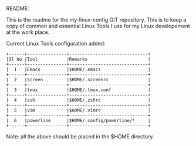 README:

This is the readme for the my-linux-config GIT repository. This is to keep
a copy of common and essential Linux Tools I use for my Linux developement at 
the work place.

Current Linux Tools configuration added:

	+------+---------------+------------------------------+
	|Sl No |Tool           |Remarks                       |
	+------+---------------+------------------------------+
	|  1   |Emacs          |$HOME/.emacs                  |
	+------+---------------+------------------------------+
	|  2   |screen         |$HOME/.screenrc               |
	+------+---------------+------------------------------+
	|  3   |tmux           |$HOME/.tmux.conf              |
	+------+---------------+------------------------------+
	|  4   |zsh            |$HOME/.zshrc                  |
	+------+---------------+------------------------------+
	|  5   |vim            |$HOME/.vimrc                  |
	+------+---------------+------------------------------+
	|  6   |powerline      |$HOME/.config/powerline/*     |
	+------+---------------+------------------------------+

Note: all the above should be placed in the $HOME directory.

